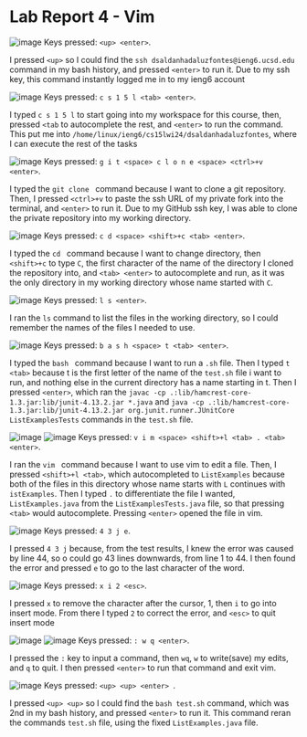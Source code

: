 # Lab Report 4 - Vim

![image](https://github.com/davidluzfontes/cse15l-lab-reports/assets/149021334/2fd1bdb8-38e5-4a6d-94bc-9d20521ba766)
Keys pressed: `<up> <enter>`. 

I pressed `<up>` so I could find the `ssh dsaldanhadaluzfontes@ieng6.ucsd.edu` command in my bash history, and pressed `<enter>` to run it. Due to my ssh key, this command instantly logged me in to my ieng6 account

  

![image](https://github.com/davidluzfontes/cse15l-lab-reports/assets/149021334/818f2533-f64a-466e-8ecf-29ebc4d9a842)
Keys pressed: `c s 1 5 l <tab> <enter>`.

I typed `c s 1 5 l` to start going into my workspace for this course, then, pressed `<tab` to autocomplete the rest, and `<enter>` to run the command. This put me into `/home/linux/ieng6/cs15lwi24/dsaldanhadaluzfontes`, where I can execute the rest of the tasks

  

![image](https://github.com/davidluzfontes/cse15l-lab-reports/assets/149021334/c0eb8dd7-7471-470e-809a-4b6fb3bc1095)
Keys pressed: `g i t <space> c l o n e <space> <ctrl>+v <enter>`. 

I typed the  `git clone ` command because I want to clone a git repository. Then, I pressed `<ctrl>+v` to paste the ssh URL of my private fork into the terminal, and `<enter>` to run it. Due to my GitHub ssh key, I was able to clone the private repository into my working directory.

  

![image](https://github.com/davidluzfontes/cse15l-lab-reports/assets/149021334/44383559-9496-46c6-8652-fbb0b43f196e)
Keys pressed: `c d <space> <shift>+c <tab> <enter>`. 

I typed the `cd ` command because I want to change directory, then `<shift>+c` to type `C`, the first character of the name of the directory I cloned the repository into, and `<tab> <enter>` to autocomplete and run, as it was the only directory in my working directory whose name started with `C`.

  

![image](https://github.com/davidluzfontes/cse15l-lab-reports/assets/149021334/c7cf0a4a-d2a1-4c13-85ba-93651dcc70c1)
Keys pressed: `l s <enter>`. 

I ran the `ls` command to list the files in the working directory, so I could remember the names of the files I needed to use.

  

![image](https://github.com/davidluzfontes/cse15l-lab-reports/assets/149021334/f83eec00-7618-41b1-a820-de93e2ed2d93)
Keys pressed: `b a s h <space> t <tab> <enter>`. 

I typed the `bash ` command because I want to run a `.sh` file. Then I typed `t <tab>` because t is the first letter of the name of the `test.sh` file i want to run, and nothing else in the current directory has a name starting in t. Then I pressed `<enter>`, which ran the `javac -cp .:lib/hamcrest-core-1.3.jar:lib/junit-4.13.2.jar *.java` and `java -cp .:lib/hamcrest-core-1.3.jar:lib/junit-4.13.2.jar org.junit.runner.JUnitCore ListExamplesTests` commands in the `test.sh` file.

  

![image](https://github.com/davidluzfontes/cse15l-lab-reports/assets/149021334/d652c0e5-0b68-4f5a-ab03-33b49ae62323)
![image](https://github.com/davidluzfontes/cse15l-lab-reports/assets/149021334/6de0adfb-a64f-4acf-89f3-0efc1a29b47a)
Keys pressed: `v i m <space> <shift>+l <tab> . <tab> <enter>`. 

I ran the `vim ` command because I want to use vim to edit a file. Then, I pressed `<shift>+l <tab>`, which autocompleted to `ListExamples` because both of the files in this directory whose name starts with `L` continues with `istExamples`. Then I typed `.` to differentiate the file I wanted, `ListExamples.java` from the `ListExamplesTests.java` file, so that pressing `<tab>` would autocomplete. Pressing `<enter>` opened the file in vim.

  

![image](https://github.com/davidluzfontes/cse15l-lab-reports/assets/149021334/f459d239-3be5-4947-afd2-62a4b4914e10)
Keys pressed: `4 3 j e`. 

I pressed `4 3 j` because, from the test results, I knew the error was caused by line 44, so o could go 43 lines downwards, from line 1 to 44. I then found the error and pressed `e` to go to the last character of the word.

  

![image](https://github.com/davidluzfontes/cse15l-lab-reports/assets/149021334/63577fd8-2285-4009-b414-df3dee34e317)
Keys pressed: `x i 2 <esc>`. 

I pressed `x` to remove the character after the cursor, 1, then `i` to go into insert mode. From there I typed `2` to correct the error, and `<esc>` to quit insert mode

  

![image](https://github.com/davidluzfontes/cse15l-lab-reports/assets/149021334/26f2d259-e3cc-4082-8186-8a01cba54f67)
![image](https://github.com/davidluzfontes/cse15l-lab-reports/assets/149021334/56be10e2-6e9e-45ea-bef4-5c894dbebfd9)
Keys pressed: `: w q <enter>`.

I pressed the `:` key to input a command, then `wq`, `w` to write(save) my edits, and `q` to quit. I then pressed `<enter>` to run that command and exit vim.

  

![image](https://github.com/davidluzfontes/cse15l-lab-reports/assets/149021334/5b6283e5-e372-4f66-9c9c-2e3c7a3f5767)
Keys pressed: `<up> <up> <enter> `.

I pressed `<up> <up>` so I could find the `bash test.sh` command, which was 2nd in my bash history, and pressed `<enter>` to run it. This command reran the commands `test.sh` file, using the fixed `ListExamples.java` file.


